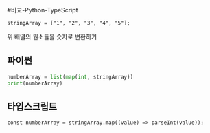 #비교-Python-TypeScript 

`stringArray = ["1", "2", "3", "4", "5"];`

위 배열의 원소들을 숫자로 변환하기
## 파이썬
```python
numberArray = list(map(int, stringArray))
print(numberArray)
```

## 타입스크립트
```tsx
const numberArray = stringArray.map((value) => parseInt(value));
```